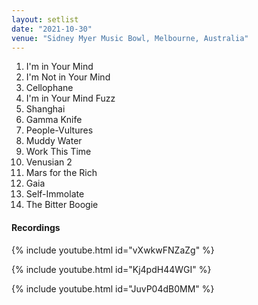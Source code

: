 ```yaml
---
layout: setlist
date: "2021-10-30"
venue: "Sidney Myer Music Bowl, Melbourne, Australia"
---
```


 1. I'm in Your Mind
 2. I'm Not in Your Mind
 3. Cellophane
 4. I'm in Your Mind Fuzz
 5. Shanghai
 6. Gamma Knife
 7. People-Vultures
 8. Muddy Water
 9. Work This Time
10. Venusian 2
11. Mars for the Rich
12. Gaia
13. Self-Immolate
14. The Bitter Boogie


#### Recordings

{% include youtube.html id="vXwkwFNZaZg" %}

{% include youtube.html id="Kj4pdH44WGI" %}

{% include youtube.html id="JuvP04dB0MM" %}
